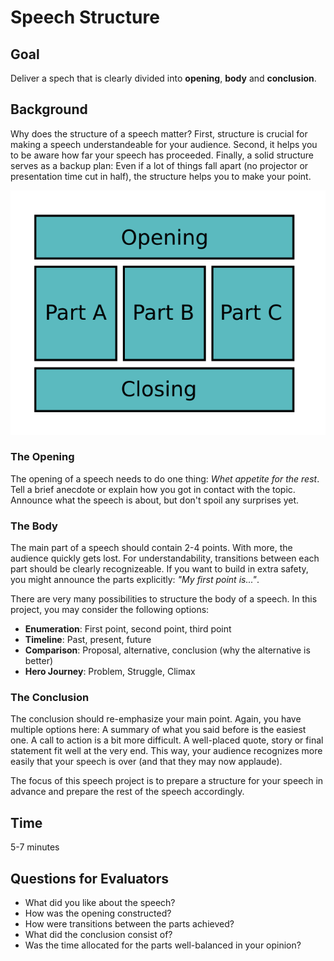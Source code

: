 
# Speech Structure

## Goal

Deliver a spech that is clearly divided into **opening**, **body** and **conclusion**.

## Background

Why does the structure of a speech matter? First, structure is crucial for making a speech understandeable for your audience. Second, it helps you to be aware how far your speech has proceeded. Finally, a solid structure serves as a backup plan: Even if a lot of things fall apart (no projector or presentation time cut in half), the structure helps you to make your point.

![](../images/structure.png)

### The Opening

The opening of a speech needs to do one thing: *Whet appetite for the rest*. Tell a brief anecdote or explain how you got in contact with the topic. Announce what the speech is about, but don't spoil any surprises yet.

### The Body

The main part of a speech should contain 2-4 points. With more, the audience quickly gets lost. For understandability, transitions between each part should be clearly recognizeable. If you want to build in extra safety, you might announce the parts explicitly: *"My first point is..."*.

There are very many possibilities to structure the body of a speech. In this project, you may consider the following options:

* **Enumeration**: First point, second point, third point
* **Timeline**: Past, present, future
* **Comparison**: Proposal, alternative, conclusion (why the alternative is better)
* **Hero Journey**: Problem, Struggle, Climax

### The Conclusion

The conclusion should re-emphasize your main point. Again, you have multiple options here: A summary of what you said before is the easiest one. A call to action is a bit more difficult. A well-placed quote, story or final statement fit well at the very end. This way, your audience recognizes more easily that your speech is over (and that they may now applaude).

The focus of this speech project is to prepare a structure for your speech in advance and prepare the rest of the speech accordingly.

## Time

5-7 minutes

## Questions for Evaluators

* What did you like about the speech?
* How was the opening constructed?
* How were transitions between the parts achieved?
* What did the conclusion consist of?
* Was the time allocated for the parts well-balanced in your opinion?
